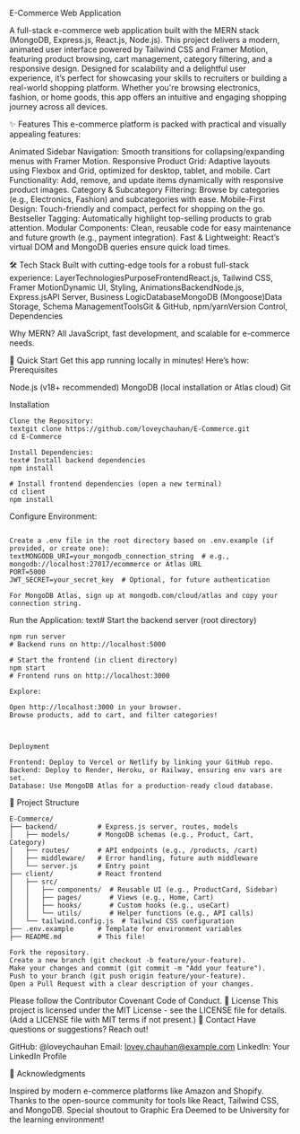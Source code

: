E-Commerce Web Application
 
A full-stack e-commerce web application built with the MERN stack (MongoDB, Express.js, React.js, Node.js). This project delivers a modern, animated user interface powered by Tailwind CSS and Framer Motion, featuring product browsing, cart management, category filtering, and a responsive design. Designed for scalability and a delightful user experience, it’s perfect for showcasing your skills to recruiters or building a real-world shopping platform.
Whether you're browsing electronics, fashion, or home goods, this app offers an intuitive and engaging shopping journey across all devices.

✨ Features
This e-commerce platform is packed with practical and visually appealing features:

Animated Sidebar Navigation: Smooth transitions for collapsing/expanding menus with Framer Motion.
Responsive Product Grid: Adaptive layouts using Flexbox and Grid, optimized for desktop, tablet, and mobile.
Cart Functionality: Add, remove, and update items dynamically with responsive product images.
Category & Subcategory Filtering: Browse by categories (e.g., Electronics, Fashion) and subcategories with ease.
Mobile-First Design: Touch-friendly and compact, perfect for shopping on the go.
Bestseller Tagging: Automatically highlight top-selling products to grab attention.
Modular Components: Clean, reusable code for easy maintenance and future growth (e.g., payment integration).
Fast & Lightweight: React’s virtual DOM and MongoDB queries ensure quick load times.

🛠 Tech Stack
Built with cutting-edge tools for a robust full-stack experience:
LayerTechnologiesPurposeFrontendReact.js, Tailwind CSS, Framer MotionDynamic UI, Styling, AnimationsBackendNode.js, Express.jsAPI Server, Business LogicDatabaseMongoDB (Mongoose)Data Storage, Schema ManagementToolsGit & GitHub, npm/yarnVersion Control, Dependencies

Why MERN? All JavaScript, fast development, and scalable for e-commerce needs.

🚀 Quick Start
Get this app running locally in minutes! Here’s how:
Prerequisites

Node.js (v18+ recommended)
MongoDB (local installation or Atlas cloud)
Git

Installation
```
Clone the Repository:
textgit clone https://github.com/loveychauhan/E-Commerce.git
cd E-Commerce

Install Dependencies:
text# Install backend dependencies
npm install

# Install frontend dependencies (open a new terminal)
cd client
npm install
```
Configure Environment:
```

Create a .env file in the root directory based on .env.example (if provided, or create one):
textMONGODB_URI=your_mongodb_connection_string  # e.g., mongodb://localhost:27017/ecommerce or Atlas URL
PORT=5000
JWT_SECRET=your_secret_key  # Optional, for future authentication

For MongoDB Atlas, sign up at mongodb.com/cloud/atlas and copy your connection string.

```
Run the Application:
text# Start the backend server (root directory)
```
npm run server
# Backend runs on http://localhost:5000

# Start the frontend (in client directory)
npm start
# Frontend runs on http://localhost:3000

Explore:

Open http://localhost:3000 in your browser.
Browse products, add to cart, and filter categories!



Deployment

Frontend: Deploy to Vercel or Netlify by linking your GitHub repo.
Backend: Deploy to Render, Heroku, or Railway, ensuring env vars are set.
Database: Use MongoDB Atlas for a production-ready cloud database.
```

📁 Project Structure
```
E-Commerce/
├── backend/          # Express.js server, routes, models
│   ├── models/       # MongoDB schemas (e.g., Product, Cart, Category)
│   ├── routes/       # API endpoints (e.g., /products, /cart)
│   ├── middleware/   # Error handling, future auth middleware
│   └── server.js     # Entry point
├── client/           # React frontend
│   ├── src/
│   │   ├── components/  # Reusable UI (e.g., ProductCard, Sidebar)
│   │   ├── pages/       # Views (e.g., Home, Cart)
│   │   ├── hooks/       # Custom hooks (e.g., useCart)
│   │   └── utils/       # Helper functions (e.g., API calls)
│   └── tailwind.config.js  # Tailwind CSS configuration
├── .env.example      # Template for environment variables
├── README.md         # This file!

Fork the repository.
Create a new branch (git checkout -b feature/your-feature).
Make your changes and commit (git commit -m "Add your feature").
Push to your branch (git push origin feature/your-feature).
Open a Pull Request with a clear description of your changes.
```

Please follow the Contributor Covenant Code of Conduct.
📜 License
This project is licensed under the MIT License - see the LICENSE file for details. (Add a LICENSE file with MIT terms if not present.)
📧 Contact
Have questions or suggestions? Reach out!

GitHub: @loveychauhan
Email: lovey.chauhan@example.com 
LinkedIn: Your LinkedIn Profile 

🙏 Acknowledgments

Inspired by modern e-commerce platforms like Amazon and Shopify.
Thanks to the open-source community for tools like React, Tailwind CSS, and MongoDB.
Special shoutout to Graphic Era Deemed to be University for the learning environment!

